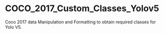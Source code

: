 # COCO_2017_Custom_Classes_Yolov5
Coco 2017 data Manipulation and Formatting to obtain required classes for Yolo V5.
